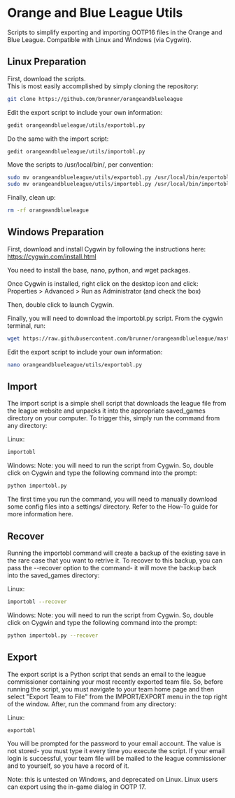 # Orange and Blue League Utils

Scripts to simplify exporting and importing OOTP16 files in the Orange and Blue League.
Compatible with Linux and Windows (via Cygwin).

## Linux Preparation

First, download the scripts.  
This is most easily accomplished by simply cloning the repository:

```bash
git clone https://github.com/brunner/orangeandblueleague
```

Edit the export script to include your own information:

```bash
gedit orangeandblueleague/utils/exportobl.py
```

Do the same with the import script:

```bash
gedit orangeandblueleague/utils/importobl.py
```

Move the scripts to /usr/local/bin/, per convention:

```bash
sudo mv orangeandblueleague/utils/exportobl.py /usr/local/bin/exportobl && \
sudo mv orangeandblueleague/utils/importobl.py /usr/local/bin/importobl
```

Finally, clean up:

```bash
rm -rf orangeandblueleague
```

## Windows Preparation

First, download and install Cygwin by following the instructions here:
https://cygwin.com/install.html

You need to install the base, nano, python, and wget packages.

Once Cygwin is installed, right click on the desktop icon and click:
Properties > Advanced > Run as Administrator (and check the box)

Then, double click to launch Cygwin.

Finally, you will need to download the importobl.py script.
From the cygwin terminal, run:
```bash
wget https://raw.githubusercontent.com/brunner/orangeandblueleague/master/utils/importobl.py
```

Edit the export script to include your own information:

```bash
nano orangeandblueleague/utils/exportobl.py
```

## Import

The import script is a simple shell script that downloads the league file from the league website and unpacks it into the appropriate saved_games directory on your computer. To trigger this, simply run the command from any directory:

Linux:
```bash
importobl
```

Windows:
Note: you will need to run the script from Cygwin. So, double click on Cygwin and type the following command into the prompt:
```bash
python importobl.py
```

The first time you run the command, you will need to manually download some config files into a settings/ directory. Refer to the How-To guide for more information here.

## Recover

Running the importobl command will create a backup of the existing save in the rare case that you want to retrive it. To recover to this backup, you can pass the --recover option to the command- it will move the backup back into the saved_games directory:

Linux:
```bash
importobl --recover
```

Windows:
Note: you will need to run the script from Cygwin. So, double click on Cygwin and type the following command into the prompt:
```bash
python importobl.py --recover
```

## Export

The export script is a Python script that sends an email to the league commissioner containing your most recently exported team file. So, before running the script, you must navigate to your team home page and then select "Export Team to File" from the IMPORT/EXPORT menu in the top right of the window. After, run the command from any directory:

Linux:
```bash
exportobl
```

You will be prompted for the password to your email account. The value is not stored- you must type it every time you execute the script. If your email login is successful, your team file will be mailed to the league commissioner and to yourself, so you have a record of it.

Note: this is untested on Windows, and deprecated on Linux. Linux users can export using the in-game dialog in OOTP 17.